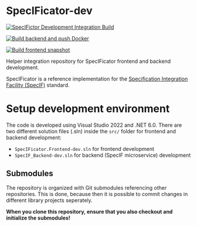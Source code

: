 # SpecIFicator-dev
[![SpecIFictor Development Integration Build](https://github.com/oalt/SpecIFicator-dev/actions/workflows/specificator-integration-dev-build.yml/badge.svg)](https://github.com/oalt/SpecIFicator-dev/actions/workflows/specificator-integration-dev-build.yml)

[![Build backend and push Docker](https://github.com/oalt/SpecIFicator-dev/actions/workflows/backend-docker-build.yml/badge.svg)](https://github.com/oalt/SpecIFicator-dev/actions/workflows/backend-docker-build.yml)

[![Build frontend snapshot](https://github.com/oalt/SpecIFicator-dev/actions/workflows/frontend-publish-snapshot.yml/badge.svg)](https://github.com/oalt/SpecIFicator-dev/actions/workflows/frontend-publish-snapshot.yml)

Helper integration repository for SpecIFicator frontend and backend development.

SpecIFicator is a reference implementation for the [Specification Integration Facility (SpecIF)](https://github.com/GfSE/SpecIF) standard. 

# Setup development environment

The code is developed using Visual Studio 2022 and .NET 6.0. There are two different solution files (.sln) inside the `src/` folder for frontend and backend development:

* `SpecIFicator.Frontend-dev.sln` for frontend development
* `SpecIF_Backend-dev.sln` for backend (SpecIF microservice) development

## Submodules
The repository is organized with Git submodules referencing other repositories. This is done, because then it is possible to commit changes in different library projects seperately. 

**When you clone this repository, ensure that you also checkout and initialize the submodules!**
